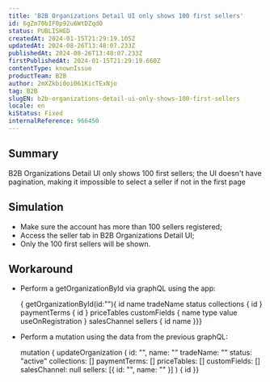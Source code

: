 ```yaml
---
title: 'B2B Organizations Detail UI only shows 100 first sellers'
id: 6gZm70bIF0p92u6WtDZqdO
status: PUBLISHED
createdAt: 2024-01-15T21:29:19.105Z
updatedAt: 2024-08-26T13:48:07.233Z
publishedAt: 2024-08-26T13:48:07.233Z
firstPublishedAt: 2024-01-15T21:29:19.660Z
contentType: knownIssue
productTeam: B2B
author: 2mXZkbi0oi061KicTExNjo
tag: B2B
slugEN: b2b-organizations-detail-ui-only-shows-100-first-sellers
locale: en
kiStatus: Fixed
internalReference: 966450
---
```


## Summary


B2B Organizations Detail UI only shows 100 first sellers; the UI doesn't have pagination, making it impossible to select a seller if not in the first page


##

## Simulation



- Make sure the account has more than 100 sellers registered;
- Access the seller tab in B2B Organizations Detail UI;
- Only the 100 first sellers will be shown.


##

## Workaround



- Perform a getOrganizationById via graphQL using the app:

    { getOrganizationById(id:""){ id name tradeName status collections { id } paymentTerms { id } priceTables customFields { name type value useOnRegistration } salesChannel sellers { id name }}}

- Perform a mutation using the data from the previous graphQL:

    mutation { updateOrganization ( id: "", name: "" tradeName: "" status: "active" collections: [] paymentTerms: [] priceTables: [] customFields: [] salesChannel: null sellers: [{ id: "", name: "" }] ) { id }}






